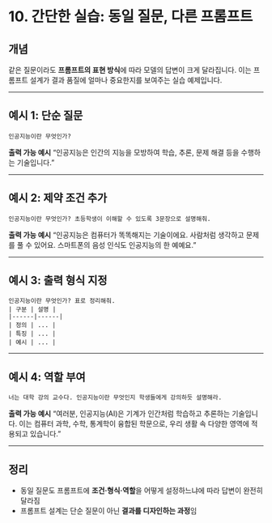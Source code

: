 # 10. 간단한 실습: 동일 질문, 다른 프롬프트

## 개념

같은 질문이라도 **프롬프트의 표현 방식**에 따라 모델의 답변이 크게 달라집니다.
이는 프롬프트 설계가 결과 품질에 얼마나 중요한지를 보여주는 실습 예제입니다.

---

## 예시 1: 단순 질문

```text
인공지능이란 무엇인가?
```

**출력 가능 예시**
“인공지능은 인간의 지능을 모방하여 학습, 추론, 문제 해결 등을 수행하는 기술입니다.”

---

## 예시 2: 제약 조건 추가

```text
인공지능이란 무엇인가? 초등학생이 이해할 수 있도록 3문장으로 설명해줘.
```

**출력 가능 예시**
“인공지능은 컴퓨터가 똑똑해지는 기술이에요. 사람처럼 생각하고 문제를 풀 수 있어요. 스마트폰의 음성 인식도 인공지능의 한 예예요.”

---

## 예시 3: 출력 형식 지정

```text
인공지능이란 무엇인가? 표로 정리해줘.
| 구분 | 설명 |
|------|------|
| 정의 | ... |
| 특징 | ... |
| 예시 | ... |
```

---

## 예시 4: 역할 부여

```text
너는 대학 강의 교수다. 인공지능이란 무엇인지 학생들에게 강의하듯 설명해라.
```

**출력 가능 예시**
“여러분, 인공지능(AI)은 기계가 인간처럼 학습하고 추론하는 기술입니다. 이는 컴퓨터 과학, 수학, 통계학이 융합된 학문으로, 우리 생활 속 다양한 영역에 적용되고 있습니다.”

---

## 정리

* 동일 질문도 프롬프트에 **조건·형식·역할**을 어떻게 설정하느냐에 따라 답변이 완전히 달라짐
* 프롬프트 설계는 단순 질문이 아닌 **결과를 디자인하는 과정**임
